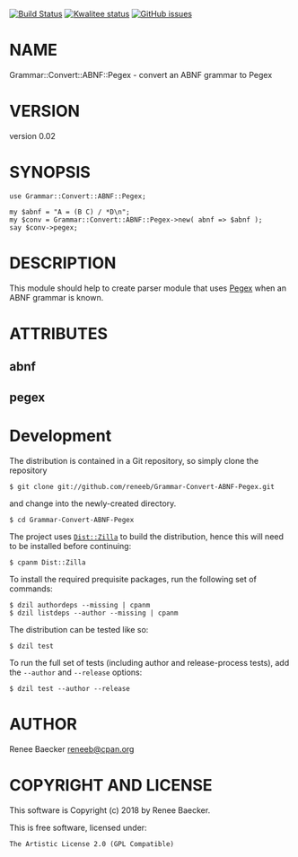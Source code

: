 [![Build Status](https://travis-ci.org/reneeb/Grammar-Convert-ABNF-Pegex.svg?branch=master)](https://travis-ci.org/reneeb/Grammar-Convert-ABNF-Pegex)
[![Kwalitee status](http://cpants.cpanauthors.org/dist/Grammar-Convert-ABNF-Pegex.png)](http://cpants.charsbar.org/dist/overview/Grammar-Convert-ABNF-Pegex)
[![GitHub issues](https://img.shields.io/github/issues/reneeb/Grammar-Convert-ABNF-Pegex.svg)](https://github.com/reneeb/Grammar-Convert-ABNF-Pegex/issues)

# NAME

Grammar::Convert::ABNF::Pegex - convert an ABNF grammar to Pegex

# VERSION

version 0.02

# SYNOPSIS

    use Grammar::Convert::ABNF::Pegex;
    
    my $abnf = "A = (B C) / *D\n";
    my $conv = Grammar::Convert::ABNF::Pegex->new( abnf => $abnf );
    say $conv->pegex;

# DESCRIPTION

This module should help to create parser module that uses [Pegex](https://metacpan.org/pod/Pegex)
when an ABNF grammar is known.

# ATTRIBUTES

## abnf

## pegex



# Development

The distribution is contained in a Git repository, so simply clone the
repository

```
$ git clone git://github.com/reneeb/Grammar-Convert-ABNF-Pegex.git
```

and change into the newly-created directory.

```
$ cd Grammar-Convert-ABNF-Pegex
```

The project uses [`Dist::Zilla`](https://metacpan.org/pod/Dist::Zilla) to
build the distribution, hence this will need to be installed before
continuing:

```
$ cpanm Dist::Zilla
```

To install the required prequisite packages, run the following set of
commands:

```
$ dzil authordeps --missing | cpanm
$ dzil listdeps --author --missing | cpanm
```

The distribution can be tested like so:

```
$ dzil test
```

To run the full set of tests (including author and release-process tests),
add the `--author` and `--release` options:

```
$ dzil test --author --release
```

# AUTHOR

Renee Baecker <reneeb@cpan.org>

# COPYRIGHT AND LICENSE

This software is Copyright (c) 2018 by Renee Baecker.

This is free software, licensed under:

    The Artistic License 2.0 (GPL Compatible)
